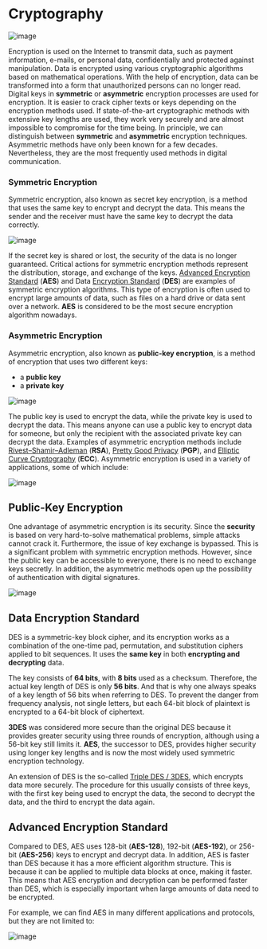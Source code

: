 # Cryptography

![image](https://github.com/user-attachments/assets/b498f2ac-6177-4954-abda-262025d65b72)

Encryption is used on the Internet to transmit data, such as payment information, e-mails, or personal data, confidentially and protected against manipulation. Data is encrypted using various cryptographic algorithms based on mathematical operations. With the help of encryption, data can be transformed into a form that unauthorized persons can no longer read. Digital keys in **symmetric** or **asymmetric** encryption processes are used for encryption. It is easier to crack cipher texts or keys depending on the encryption methods used. If state-of-the-art cryptographic methods with extensive key lengths are used, they work very securely and are almost impossible to compromise for the time being. In principle, we can distinguish between **symmetric** and **asymmetric** encryption techniques. Asymmetric methods have only been known for a few decades. Nevertheless, they are the most frequently used methods in digital communication.

### Symmetric Encryption

Symmetric encryption, also known as secret key encryption, is a method that uses the same key to encrypt and decrypt the data. This means the sender and the receiver must have the same key to decrypt the data correctly.

![image](https://github.com/user-attachments/assets/b015e2d1-7a4c-4dac-bc25-b688c06f3864)

If the secret key is shared or lost, the security of the data is no longer guaranteed. Critical actions for symmetric encryption methods represent the distribution, storage, and exchange of the keys. [Advanced Encryption Standard](https://en.wikipedia.org/wiki/Advanced_Encryption_Standard) (**AES**) and Data [Encryption Standard](https://en.wikipedia.org/wiki/Data_Encryption_Standard) (**DES**) are examples of symmetric encryption algorithms. This type of encryption is often used to encrypt large amounts of data, such as files on a hard drive or data sent over a network. **AES** is considered to be the most secure encryption algorithm nowadays.

### Asymmetric Encryption

Asymmetric encryption, also known as **public-key encryption**, is a method of encryption that uses two different keys:

- a **public key**
- a **private key**

![image](https://github.com/user-attachments/assets/37a5bbf5-5d7a-4a1e-9ef1-6022a56fa110)

The public key is used to encrypt the data, while the private key is used to decrypt the data. This means anyone can use a public key to encrypt data for someone, but only the recipient with the associated private key can decrypt the data. Examples of asymmetric encryption methods include [Rivest–Shamir–Adleman](https://en.wikipedia.org/wiki/RSA_(cryptosystem)) (**RSA**), [Pretty Good Privacy](https://en.wikipedia.org/wiki/Pretty_Good_Privacy) (**PGP**), and [Elliptic Curve Cryptography](https://en.wikipedia.org/wiki/Elliptic-curve_cryptography) (**ECC**). Asymmetric encryption is used in a variety of applications, some of which include:

![image](https://github.com/user-attachments/assets/79994bfb-b1da-47a5-92d6-8d3160fd4b20)

## Public-Key Encryption

One advantage of asymmetric encryption is its security. Since the **security** is based on very hard-to-solve mathematical problems, simple attacks cannot crack it. Furthermore, the issue of key exchange is bypassed. This is a significant problem with symmetric encryption methods. However, since the public key can be accessible to everyone, there is no need to exchange keys secretly. In addition, the asymmetric methods open up the possibility of authentication with digital signatures.

![image](https://github.com/user-attachments/assets/cd73ee94-1762-4ff0-8bc0-c90f4bf64681)

## Data Encryption Standard

DES is a symmetric-key block cipher, and its encryption works as a combination of the one-time pad, permutation, and substitution ciphers applied to bit sequences. It uses the **same key** in both **encrypting and decrypting** data.

The key consists of **64 bits**, with **8 bits** used as a checksum. Therefore, the actual key length of DES is only **56 bits**. And that is why one always speaks of a key length of 56 bits when referring to DES. To prevent the danger from frequency analysis, not single letters, but each 64-bit block of plaintext is encrypted to a 64-bit block of ciphertext.

**3DES** was considered more secure than the original DES because it provides greater security using three rounds of encryption, although using a 56-bit key still limits it. **AES**, the successor to DES, provides higher security using longer key lengths and is now the most widely used symmetric encryption technology.

An extension of DES is the so-called [Triple DES / 3DES](https://en.wikipedia.org/wiki/Triple_DES), which encrypts data more securely. The procedure for this usually consists of three keys, with the first key being used to encrypt the data, the second to decrypt the data, and the third to encrypt the data again.

## Advanced Encryption Standard

Compared to DES, AES uses 128-bit (**AES-128**), 192-bit (**AES-192**), or 256-bit (**AES-256**) keys to encrypt and decrypt data. In addition, AES is faster than DES because it has a more efficient algorithm structure. This is because it can be applied to multiple data blocks at once, making it faster. This means that AES encryption and decryption can be performed faster than DES, which is especially important when large amounts of data need to be encrypted.

For example, we can find AES in many different applications and protocols, but they are not limited to:

![image](https://github.com/user-attachments/assets/e5a0757f-f1d0-4f87-9c90-4ba1f7d7271e)

